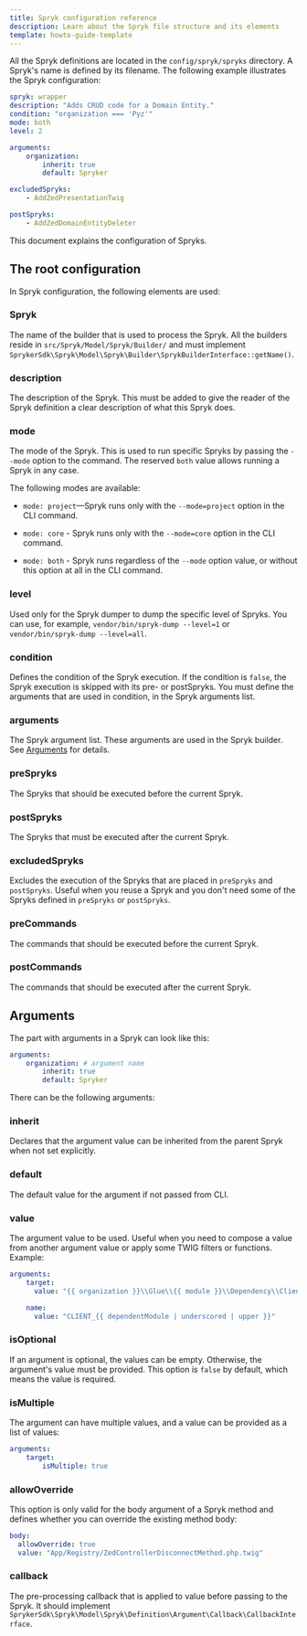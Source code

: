 ```yaml
---
title: Spryk configuration reference
description: Learn about the Spryk file structure and its elements
template: howto-guide-template
---
```


All the Spryk definitions are located in the `config/spryk/spryks` directory. A Spryk's name is defined by its filename.
The following example illustrates the Spryk configuration:

```yaml
spryk: wrapper
description: "Adds CRUD code for a Domain Entity."
condition: "organization === 'Pyz'"
mode: both
level: 2

arguments:
    organization:
        inherit: true
        default: Spryker

excludedSpryks:
    - AddZedPresentationTwig

postSpryks:
    - AddZedDomainEntityDeleter
```

This document explains the configuration of Spryks.

## The root configuration

In Spryk configuration, the following elements are used:

### Spryk
The name of the builder that is used to process the Spryk. All the builders reside in `src/Spryk/Model/Spryk/Builder/`
and must implement `SprykerSdk\Spryk\Model\Spryk\Builder\SprykBuilderInterface::getName()`.

### description
The description of the Spryk. This must be added to give the reader of the Spryk definition a clear description of what this Spryk does.

### mode
The mode of the Spryk. This is used to run specific Spryks by passing the `--mode` option to the command. The reserved `both` value allows running a Spryk in any case.

The following modes are available:

- `mode: project`—Spryk runs only with the `--mode=project` option in the CLI command.

- `mode: core` - Spryk runs only with the `--mode=core` option in the CLI command.

- `mode: both` - Spryk runs regardless of the `--mode` option value, or without this option at all in the CLI command.

### level
Used only for the Spryk dumper to dump the specific level of Spryks. You can use, for example,
`vendor/bin/spryk-dump --level=1` or `vendor/bin/spryk-dump --level=all`.

### condition
Defines the condition of the Spryk execution. If the condition is `false`, the Spryk execution is skipped with its pre- or postSpryks. You must define the arguments that are used in condition, in the Spryk arguments list.

### arguments
The Spryk argument list. These arguments are used in the Spryk builder. See [Arguments](#arguments) for details.

### preSpryks
The Spryks that should be executed before the current Spryk.

### postSpryks
The Spryks that must be executed after the current Spryk.

### excludedSpryks
Excludes the execution of the Spryks that are placed in `preSpryks` and `postSpryks`. Useful when you reuse a Spryk and you don't need some of the Spryks defined in `preSpryks` or `postSpryks`.

### preCommands
The commands that should be executed before the current Spryk.

### postCommands
The commands that should be executed after the current Spryk.

## Arguments

The part with arguments in a Spryk can look like this:

```yaml
arguments:
    organization: # argument name
        inherit: true
        default: Spryker
```

There can be the following arguments:

### inherit
Declares that the argument value can be inherited from the parent Spryk when not set explicitly.

### default
The default value for the argument if not passed from CLI.

### value
The argument value to be used. Useful when you need to compose a value from another argument value or apply some TWIG filters or functions.
Example:

```yaml
arguments:
    target:
      value: "{{ organization }}\\Glue\\{{ module }}\\Dependency\\Client\\{{ module }}To{{ dependentModule }}ClientBridge"

    name:
      value: "CLIENT_{{ dependentModule | underscored | upper }}"
```

### isOptional
If an argument is optional, the values can be empty. Otherwise, the argument's value must be provided. This option is `false` by default, which means the value is required.

### isMultiple
The argument can have multiple values, and a value can be provided as a list of values:

```yaml
arguments:
    target:
        isMultiple: true
```

### allowOverride
This option is only valid for the body argument of a Spryk method and defines whether you can override the existing method body:

```yaml
body:
  allowOverride: true
  value: "App/Registry/ZedControllerDisconnectMethod.php.twig"
```

### callback
The pre-processing callback that is applied to value before passing to the Spryk. It should implement `SprykerSdk\Spryk\Model\Spryk\Definition\Argument\Callback\CallbackInterface`.